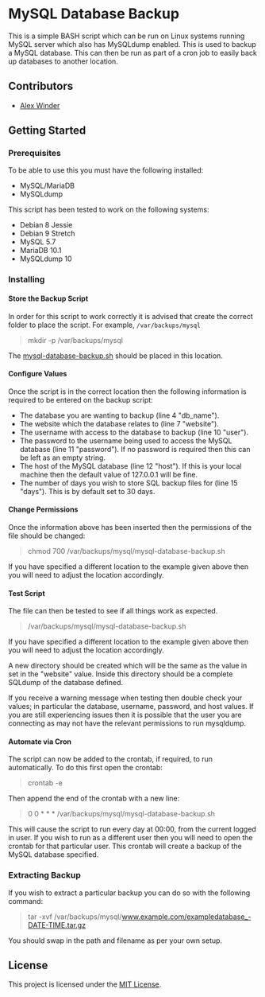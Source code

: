 # MySQL Database Backup

This is a simple BASH script which can be run on Linux systems running MySQL server which also has MySQLdump enabled. This is used to backup a MySQL database. This can then be run as part of a cron job to easily back up databases to another location.

## Contributors

- [Alex Winder](https://www.alexwinder.uk) 

## Getting Started

### Prerequisites

To be able to use this you must have the following installed:

- MySQL/MariaDB
- MySQLdump

This script has been tested to work on the following systems:

- Debian 8 Jessie
- Debian 9 Stretch
- MySQL 5.7
- MariaDB 10.1
- MySQLdump 10

### Installing

#### Store the Backup Script

In order for this script to work correctly it is advised that create the correct folder to place the script. For example, ```/var/backups/mysql```

> mkdir -p /var/backups/mysql

The [mysql-database-backup.sh](mysql-database-backup.sh) should be placed in this location.

#### Configure Values

Once the script is in the correct location then the following information is required to be entered on the backup script:

- The database you are wanting to backup (line 4 "db_name").
- The website which the database relates to (line 7 "website").
- The username with access to the database to backup (line 10 "user").
- The password to the username being used to access the MySQL database (line 11 "password"). If no password is required then this can be left as an empty string.
- The host of the MySQL database (line 12 "host"). If this is your local machine then the default value of 127.0.0.1 will be fine.
- The number of days you wish to store SQL backup files for (line 15 "days"). This is by default set to 30 days.

#### Change Permissions

Once the information above has been inserted then the permissions of the file should be changed:

> chmod 700 /var/backups/mysql/mysql-database-backup.sh

If you have specified a different location to the example given above then you will need to adjust the location accordingly.

#### Test Script

The file can then be tested to see if all things work as expected.

> /var/backups/mysql/mysql-database-backup.sh

If you have specified a different location to the example given above then you will need to adjust the location accordingly.

A new directory should be created which will be the same as the value in set in the "website" value. Inside this directory should be a complete SQLdump of the database defined.

If you receive a warning message when testing then double check your values; in particular the database, username, password, and host values. If you are still experiencing issues then it is possible that the user you are connecting as may not have the relevant permissions to run mysqldump.

#### Automate via Cron

The script can now be added to the crontab, if required, to run automatically. To do this first open the crontab:

> crontab -e

Then append the end of the crontab with a new line:

> 0 0 * * * /var/backups/mysql/mysql-database-backup.sh

This will cause the script to run every day at 00:00, from the current logged in user. If you wish to run as a different user then you will need to open the crontab for that particular user. This crontab will create a backup of the MySQL database specified.

### Extracting Backup

If you wish to extract a particular backup you can do so with the following command:

> tar -xvf /var/backups/mysql/www.example.com/exampledatabase_-DATE-TIME.tar.gz

You should swap in the path and filename as per your own setup.

## License

This project is licensed under the [MIT License](LICENSE.md).